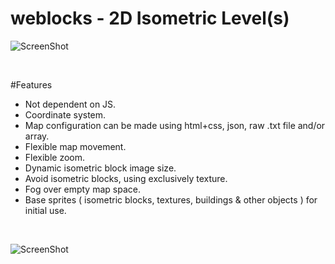 

# weblocks - 2D Isometric Level(s)

![ScreenShot](/../master/dd7e90056e.jpg?raw=true "Heading Image")

<br/>

#Features 

<ul>
  <li>Not dependent on JS.</li>
  <li>Coordinate system.</li>
  <li>Map configuration can be made using html+css, json, raw .txt file and/or array.</li>
  <li>Flexible map movement.</li>
  <li>Flexible zoom.</li>
  <li>Dynamic isometric block image size.</li>
  <li>Avoid isometric blocks, using exclusively texture.</li>
  <li>Fog over empty map space.</li>
  <li>Base sprites ( isometric blocks, textures, buildings & other objects ) for initial use.</li>
</ul>

<br/>

![ScreenShot](/../master/3d2f9e1902.jpg?raw=true "Heading Image")
